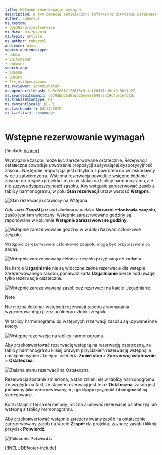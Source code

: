 ```yaml
---
title: Wstępne rezerwowanie wymagań
description: W tym temacie zamieszczono informacje dotyczące wstępnego rezerwowania wymagań.
author: ruhercul
ms.custom:
- dyn365-projectservice
ms.date: 03/28/2019
ms.topic: article
ms.author: ruhercul
audience: Admin
search.audienceType:
- admin
- customizer
- enduser
search.app:
- D365CE
- D365PS
- ProjectOperations
ms.reviewer: johnmichalak
ms.openlocfilehash: ba5e2e01c1280f5c5a1af284f1ca9c49c8b1fe27
ms.sourcegitcommit: c0792bd65d92db25e0e8864879a19c4b93efb10c
ms.translationtype: HT
ms.contentlocale: pl-PL
ms.lasthandoff: 04/14/2022
ms.locfileid: "8598869"
---
```

# <a name="soft-book-requirements"></a>Wstępne rezerwowanie wymagań

[!include [banner](../includes/psa-now-project-operations.md)]

Wymaganie zasobu może być zarezerwowane ostatecznie. Rezerwacja ostateczna powoduje utworzenie propozycji zużywającej dyspozycyjność zasobu. Następnie propozycja jest odsyłana z powrotem do wnioskodawcy w celu zatwierdzenia. Wstępna rezerwacja powoduje wstępne dodanie zasobu do zespołu projektu i ma inny status na tablicy harmonogramu, ale nie zużywa dyspozycyjności zasobu. Aby wstępnie zarezerwować zasób z tablicy harmonogramu, w polu **Stan rezerwacji** ustaw wartość **Wstępna**.

![Stan rezerwacji ustawiony na Wstępna.](media/Resource-Management-image77.png)

Gdy karta **Zespół** jest wyświetlana w widoku **Nazwani członkowie zespołu**, zasób jest tam widoczny. Wstępnie zarezerwowane godziny są raportowane w kolumnie **Wstępnie zarezerwowane godziny**.

![Wstępnie zarezerwowane godziny w widoku Nazwani członkowie zespołu.](media/Resource-Management-image78.png)

Wstępnie zarezerwowani członkowie zespołu mogą być przypisywani do zadań.

![Wstępnie zarezerwowany członek zespołu przypisany do zadania.](media/Resource-Management-image79.png)

Na karcie **Uzgadnianie** nie są widoczne żadne rezerwacje dla wstępie zarezerwowanego zasobu, ponieważ karta **Uzgadnianie** bierze pod uwagę tylko rezerwacje ostateczne.

![Wstępnie zarezerwowany zasób bez rezerwacji na karcie Uzgadnianie.](media/Resource-Management-image80.png)

> [!NOTE]
> Nie można dokonać wstępnej rezerwacji zasobu z wymagania wygenerowanego przez ogólnego członka zespołu.

W tablicy harmonogramu do wstępnych rezerwacji zasobu są używane inne kolory.

![Wstępne rezerwacje na tablicy harmonogramu.](media/Resource-Management-image81.png)

Aby przekonwertować rezerwację wstępną na rezerwację ostateczną, na tablicy harmonogramu kliknij prawym przyciskiem rezerwację wstępną, a następnie wybierz kolejno polecenia **Zmień stan** \> **Zarezerwuj ostatecznie** \> **Ostateczna**.

![Zmiana stanu rezerwacji na Ostateczna.](media/Resource-Management-image82.png)

Rezerwacja zostanie zmieniona, a stan zmieni się w tablicy harmonogramu. Ze względu na fakt, że stanem rezerwacji jest teraz **Ostateczna**, zasób jest pokazany jako zarezerwowany, a jego dyspozycyjność i dostępność są skorygowane.

Korzystając z tej samej metody, można anulować rezerwację ostateczną lub wstępną z tablicy harmonogramu.

Aby przekonwertować wstępnie zarezerwowany zasób na ostatecznie zarezerwowany zasób na karcie **Zespół** dla projektu, zaznacz zasób i kliknij przycisk **Potwierdź**.

![Polecenie Potwierdź.](media/Resource-Management-image83.png)


[!INCLUDE[footer-include](../includes/footer-banner.md)]
